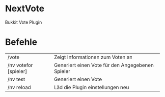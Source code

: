 NextVote
=======

Bukkit Vote Plugin

Befehle
=======

<table>
    <tr>
        <td>/vote</td>
        <td>Zeigt Informationen zum Voten an</td>
    </tr>
    <tr>
        <td>/nv votefor [spieler]</td>
        <td>Generiert einen Vote für den Angegebenen Spieler</td>
    </tr>
    <tr>
        <td>/nv test</td>
        <td>Generiert einen Vote</td>
    </tr>
    <tr>
        <td>/nv reload</td>
        <td>Läd die Plugin einstellungen neu</td>
    </tr>
</table>
